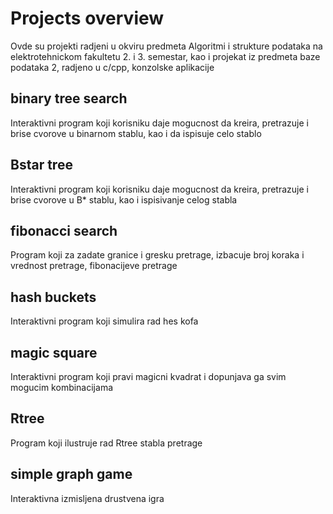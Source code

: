 # Projects overview

Ovde su projekti radjeni u okviru predmeta Algoritmi i strukture podataka na elektrotehnickom fakultetu 2. i 3. semestar, kao i projekat iz predmeta baze podataka 2, radjeno u c/cpp, konzolske aplikacije

## binary tree search

Interaktivni program koji korisniku daje mogucnost da kreira, pretrazuje i brise cvorove u binarnom stablu, kao i da ispisuje celo stablo

## Bstar tree

Interaktivni program koji korisniku daje mogucnost da kreira, pretrazuje i brise cvorove u B* stablu, kao i ispisivanje celog stabla

## fibonacci search

Program koji za zadate granice i gresku pretrage, izbacuje broj koraka i vrednost pretrage, fibonacijeve pretrage

## hash buckets

Interaktivni program koji simulira rad hes kofa

## magic square

Interaktivni program koji pravi magicni kvadrat i dopunjava ga svim mogucim kombinacijama

## Rtree

Program koji ilustruje rad Rtree stabla pretrage

## simple graph game

Interaktivna izmisljena drustvena igra